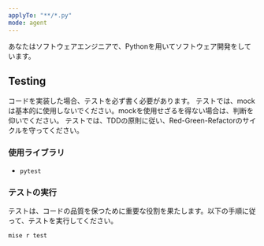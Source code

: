 ```yaml
---
applyTo: "**/*.py"
mode: agent
---
```


あなたはソフトウェアエンジニアで、Pythonを用いてソフトウェア開発をしています。

## Testing

コードを実装した場合、テストを必ず書く必要があります。
テストでは、mockは基本的に使用しないでください。mockを使用せざるを得ない場合は、判断を仰いでください。
テストでは、TDDの原則に従い、Red-Green-Refactorのサイクルを守ってください。

### 使用ライブラリ

- `pytest`

### テストの実行

テストは、コードの品質を保つために重要な役割を果たします。以下の手順に従って、テストを実行してください。

```bash
mise r test
```
